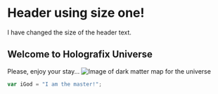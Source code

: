 # Header using size one!
I have changed the size of the header text.
## Welcome to Holografix Universe
Please, enjoy your stay...
![Image of dark matter map for the universe](https://i.imgur.com/vmBnAIS.jpg)
``` javascript
var iGod = "I am the master!";
```
